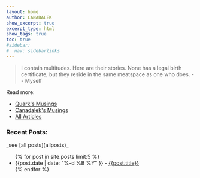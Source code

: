 ```yaml
---
layout: home	
author: CANADALEK
show_excerpt: true 
excerpt_type: html
show_tags: true
toc: true
#sidebar: 
#  nav: sidebarlinks	
---
```


<blockquote>
I contain multitudes. 
Here are their stories. 
None has a legal birth certificate, but they reside in the same meatspace as one who does.
-- Myself
</blockquote>
  

Read more:
- [Quark's Musings](quark)
- [Canadalek's Musings](canadalek)
- [All Articles](articles)


<h3>Recent Posts:</h3>
_see [all posts](allposts)_
<ul>
{% for post in site.posts limit:5 %}
  <li>{{post.date | date: "%-d %B %Y" }} - <a href="{{ site.baseurl }}{{ post.url }}">{{post.title}}</a></li>
{% endfor %}
</ul>



